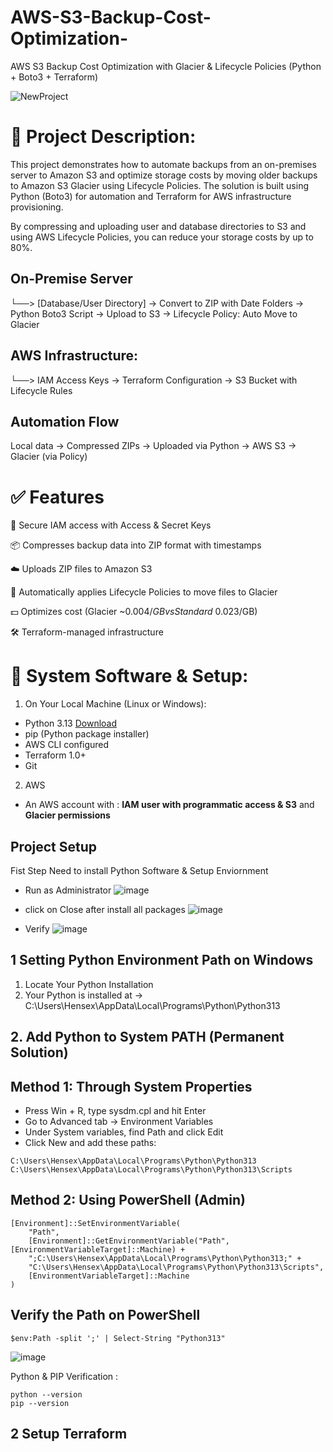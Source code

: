 # AWS-S3-Backup-Cost-Optimization-
AWS S3 Backup Cost Optimization with Glacier &amp; Lifecycle Policies (Python + Boto3 + Terraform)

![NewProject](https://github.com/user-attachments/assets/e0cb64a1-59df-4d60-9da4-26ffb67f4228)

# 📄 Project Description:
This project demonstrates how to automate backups from an on-premises server to Amazon S3 and optimize storage costs by moving older backups to Amazon S3 Glacier using Lifecycle Policies. The solution is built using Python (Boto3) for automation and Terraform for AWS infrastructure provisioning.

By compressing and uploading user and database directories to S3 and using AWS Lifecycle Policies, you can reduce your storage costs by up to 80%.

## On-Premise Server
   └──> [Database/User Directory] -> Convert to ZIP with Date Folders -> Python Boto3 Script -> Upload to S3 -> Lifecycle Policy: Auto Move to Glacier
## AWS Infrastructure:
   └──> IAM Access Keys -> Terraform Configuration -> S3 Bucket with Lifecycle Rules
## Automation Flow 
Local data → Compressed ZIPs → Uploaded via Python → AWS S3 → Glacier (via Policy)

# ✅ Features

🔐 Secure IAM access with Access & Secret Keys

📦 Compresses backup data into ZIP format with timestamps

☁️ Uploads ZIP files to Amazon S3

🔁 Automatically applies Lifecycle Policies to move files to Glacier

💵 Optimizes cost (Glacier ~$0.004/GB vs Standard ~$0.023/GB)

🛠️ Terraform-managed infrastructure

# 🔧 System Software & Setup:

1. On Your Local Machine (Linux or Windows):
* Python 3.13 [ Download ](https://surli.cc/bianoi)
* pip (Python package installer)
* AWS CLI configured
* Terraform 1.0+
* Git

2. AWS
* An AWS account with : **IAM user with programmatic access & S3** and **Glacier permissions**

## Project Setup 

Fist Step Need to install Python Software & Setup Enviornment 

* Run as Administrator
![image](https://github.com/user-attachments/assets/78ad918a-742d-46bc-9d93-cbce5311e29f)

* click on Close after install all packages
![image](https://github.com/user-attachments/assets/a5b3f389-d0fc-4a92-8978-9c8a7bf12b4f)

* Verify
![image](https://github.com/user-attachments/assets/c1fd77cc-b248-4b39-a713-569083b00386)

## 1 Setting Python Environment Path on Windows
1. Locate Your Python Installation
2. Your Python is installed at -> C:\Users\Hensex\AppData\Local\Programs\Python\Python313
## 2. Add Python to System PATH (Permanent Solution)

## Method 1: Through System Properties
* Press Win + R, type sysdm.cpl and hit Enter
* Go to Advanced tab → Environment Variables
* Under System variables, find Path and click Edit
* Click New and add these paths:
```
C:\Users\Hensex\AppData\Local\Programs\Python\Python313
C:\Users\Hensex\AppData\Local\Programs\Python\Python313\Scripts
```
## Method 2: Using PowerShell (Admin) 
```
[Environment]::SetEnvironmentVariable(
    "Path",
    [Environment]::GetEnvironmentVariable("Path", [EnvironmentVariableTarget]::Machine) + 
    ";C:\Users\Hensex\AppData\Local\Programs\Python\Python313;" +
    "C:\Users\Hensex\AppData\Local\Programs\Python\Python313\Scripts",
    [EnvironmentVariableTarget]::Machine
)
```
## Verify the Path on PowerShell
```
$env:Path -split ';' | Select-String "Python313"
```
![image](https://github.com/user-attachments/assets/94aabc6e-62cf-4e58-9a12-0a662d5a9ace)

Python & PIP Verification : 
```
python --version
pip --version
```
## 2 Setup Terraform 
